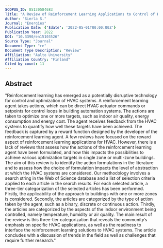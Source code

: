 ```yaml
---
SCOPUS_ID: 85130584683
Title: "A Review of Reinforcement Learning Applications to Control of Heating, Ventilation and Air Conditioning Systems"
Author: "Sierla S."
Journal: "Energies"
Publication Date: {'$date': '2022-05-01T00:00:00Z'}
Publication Year: 2022
DOI: "10.3390/en15103526"
Source Type: "Journal"
Document Type: "re"
Document Type Description: "Review"
Affiliation: "Aalto University"
Affiliation Country: "Finland"
Cited by count: 11
---
```


## Abstract
"Reinforcement learning has emerged as a potentially disruptive technology for control and optimization of HVAC systems. A reinforcement learning agent takes actions, which can be direct HVAC actuator commands or setpoints for control loops in building automation systems. The actions are taken to optimize one or more targets, such as indoor air quality, energy consumption and energy cost. The agent receives feedback from the HVAC systems to quantify how well these targets have been achieved. The feedback is captured by a reward function designed by the developer of the reinforcement learning agent. A few reviews have focused on the reward aspect of reinforcement learning applications for HVAC. However, there is a lack of reviews that assess how the actions of the reinforcement learning agent have been formulated, and how this impacts the possibilities to achieve various optimization targets in single zone or multi-zone buildings. The aim of this review is to identify the action formulations in the literature and to assess how the choice of formulation impacts the level of abstraction at which the HVAC systems are considered. Our methodology involves a search string in the Web of Science database and a list of selection criteria applied to each article in the search results. For each selected article, a three-tier categorization of the selected articles has been performed. Firstly, the applicability of the approach to buildings with one or more zones is considered. Secondly, the articles are categorized by the type of action taken by the agent, such as a binary, discrete or continuous action. Thirdly, the articles are categorized by the aspects of the indoor environment being controlled, namely temperature, humidity or air quality. The main result of the review is this three-tier categorization that reveals the community’s emphasis on specific HVAC applications, as well as the readiness to interface the reinforcement learning solutions to HVAC systems. The article concludes with a discussion of trends in the field as well as challenges that require further research."
